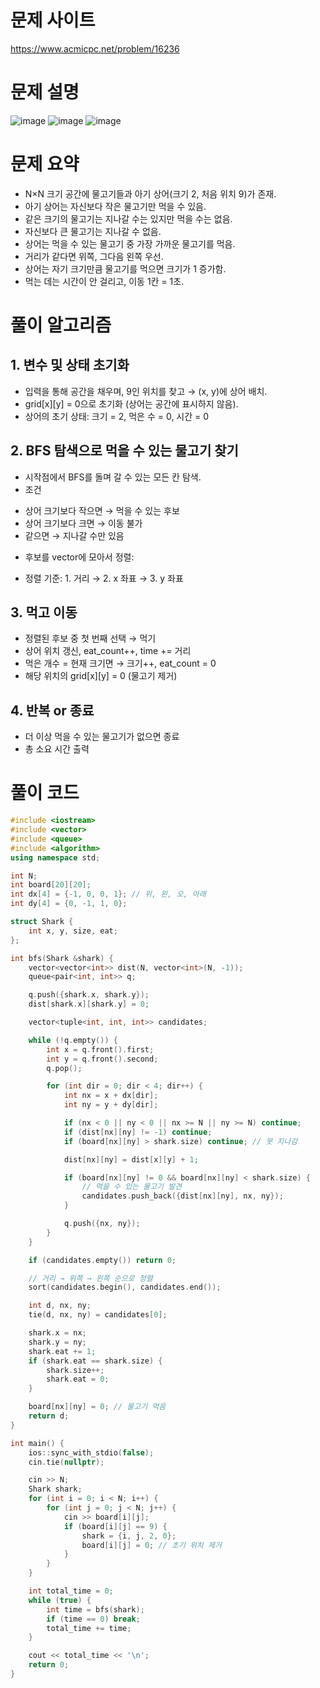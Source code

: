 # 문제 사이트
https://www.acmicpc.net/problem/16236

# 문제 설명

![image](https://github.com/user-attachments/assets/e390a11a-ce6b-4f05-9773-54fdceefa4cd)
![image](https://github.com/user-attachments/assets/784a5798-fc1b-471a-9ae4-9f77d5408383)
![image](https://github.com/user-attachments/assets/bda03868-f98c-4a13-9b29-cf780428d822)

# 문제 요약

* N×N 크기 공간에 물고기들과 아기 상어(크기 2, 처음 위치 9)가 존재.
* 아기 상어는 자신보다 작은 물고기만 먹을 수 있음.
* 같은 크기의 물고기는 지나갈 수는 있지만 먹을 수는 없음.
* 자신보다 큰 물고기는 지나갈 수 없음.
* 상어는 먹을 수 있는 물고기 중 가장 가까운 물고기를 먹음.
* 거리가 같다면 위쪽, 그다음 왼쪽 우선.
* 상어는 자기 크기만큼 물고기를 먹으면 크기가 1 증가함.
* 먹는 데는 시간이 안 걸리고, 이동 1칸 = 1초.

# 풀이 알고리즘

## 1. 변수 및 상태 초기화
* 입력을 통해 공간을 채우며, 9인 위치를 찾고 → (x, y)에 상어 배치.
* grid[x][y] = 0으로 초기화 (상어는 공간에 표시하지 않음).
* 상어의 초기 상태: 크기 = 2, 먹은 수 = 0, 시간 = 0

## 2. BFS 탐색으로 먹을 수 있는 물고기 찾기
* 시작점에서 BFS를 돌며 갈 수 있는 모든 칸 탐색.
* 조건
- 상어 크기보다 작으면 → 먹을 수 있는 후보
- 상어 크기보다 크면 → 이동 불가
- 같으면 → 지나갈 수만 있음
* 후보를 vector에 모아서 정렬:
- 정렬 기준: 1. 거리 → 2. x 좌표 → 3. y 좌표

## 3. 먹고 이동
* 정렬된 후보 중 첫 번째 선택 → 먹기
* 상어 위치 갱신, eat_count++, time += 거리
* 먹은 개수 = 현재 크기면 → 크기++, eat_count = 0
* 해당 위치의 grid[x][y] = 0 (물고기 제거)

## 4. 반복 or 종료
* 더 이상 먹을 수 있는 물고기가 없으면 종료
* 총 소요 시간 출력

# 풀이 코드
```cpp
#include <iostream>
#include <vector>
#include <queue>
#include <algorithm>
using namespace std;

int N;
int board[20][20];
int dx[4] = {-1, 0, 0, 1}; // 위, 왼, 오, 아래
int dy[4] = {0, -1, 1, 0};

struct Shark {
    int x, y, size, eat;
};

int bfs(Shark &shark) {
    vector<vector<int>> dist(N, vector<int>(N, -1));
    queue<pair<int, int>> q;

    q.push({shark.x, shark.y});
    dist[shark.x][shark.y] = 0;

    vector<tuple<int, int, int>> candidates;

    while (!q.empty()) {
        int x = q.front().first;
        int y = q.front().second;
        q.pop();

        for (int dir = 0; dir < 4; dir++) {
            int nx = x + dx[dir];
            int ny = y + dy[dir];

            if (nx < 0 || ny < 0 || nx >= N || ny >= N) continue;
            if (dist[nx][ny] != -1) continue;
            if (board[nx][ny] > shark.size) continue; // 못 지나감

            dist[nx][ny] = dist[x][y] + 1;

            if (board[nx][ny] != 0 && board[nx][ny] < shark.size) {
                // 먹을 수 있는 물고기 발견
                candidates.push_back({dist[nx][ny], nx, ny});
            }

            q.push({nx, ny});
        }
    }

    if (candidates.empty()) return 0;

    // 거리 → 위쪽 → 왼쪽 순으로 정렬
    sort(candidates.begin(), candidates.end());

    int d, nx, ny;
    tie(d, nx, ny) = candidates[0];

    shark.x = nx;
    shark.y = ny;
    shark.eat += 1;
    if (shark.eat == shark.size) {
        shark.size++;
        shark.eat = 0;
    }

    board[nx][ny] = 0; // 물고기 먹음
    return d;
}

int main() {
    ios::sync_with_stdio(false);
    cin.tie(nullptr);

    cin >> N;
    Shark shark;
    for (int i = 0; i < N; i++) {
        for (int j = 0; j < N; j++) {
            cin >> board[i][j];
            if (board[i][j] == 9) {
                shark = {i, j, 2, 0};
                board[i][j] = 0; // 초기 위치 제거
            }
        }
    }

    int total_time = 0;
    while (true) {
        int time = bfs(shark);
        if (time == 0) break;
        total_time += time;
    }

    cout << total_time << '\n';
    return 0;
}
```
